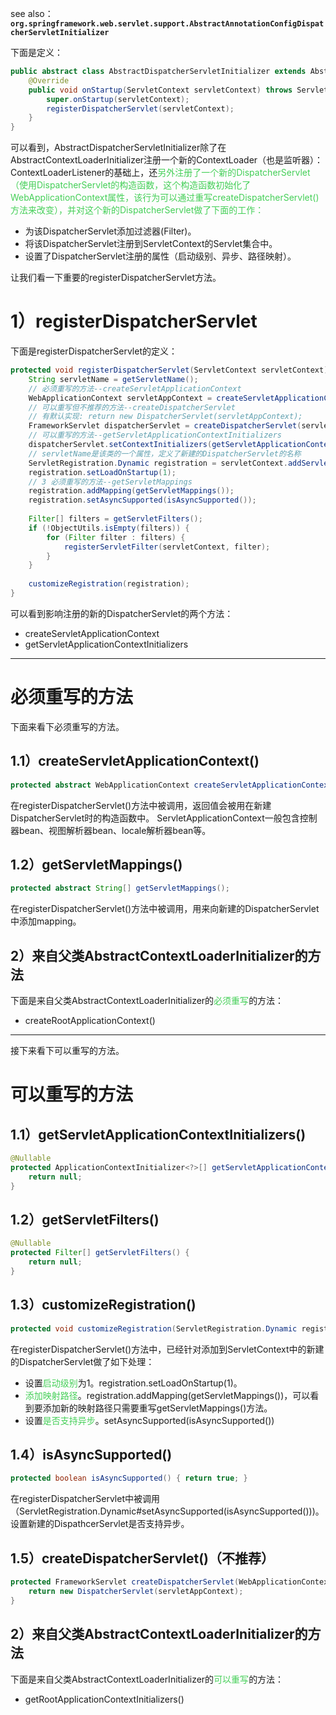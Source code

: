 see also： **`org.springframework.web.servlet.support.AbstractAnnotationConfigDispatcherServletInitializer`**

下面是定义：
```java
public abstract class AbstractDispatcherServletInitializer extends AbstractContextLoaderInitializer {
	@Override  
	public void onStartup(ServletContext servletContext) throws ServletException {  
	    super.onStartup(servletContext);  
	    registerDispatcherServlet(servletContext);  
	}
}
```
可以看到，AbstractDispatcherServletInitializer除了在AbstractContextLoaderInitializer注册一个新的ContextLoader（也是监听器）：ContextLoaderListener的基础上，还<font color=44cf57>另外注册了一个新的DispatcherServlet（使用DispatcherServlet的构造函数，这个构造函数初始化了WebApplicationContext属性，该行为可以通过重写createDispatcherServlet()方法来改变），并对这个新的DispatcherServlet做了下面的工作：</font>
- 为该DispatcherServlet添加过滤器(Filter)。
- 将该DispatcherServlet注册到ServletContext的Servlet集合中。
- 设置了DispatcherServlet注册的属性（启动级别、异步、路径映射）。

让我们看一下重要的registerDispatcherServlet方法。

# 1）registerDispatcherServlet

下面是registerDispatcherServlet的定义：
```java
protected void registerDispatcherServlet(ServletContext servletContext) {  
    String servletName = getServletName();  
    // 必须重写的方法--createServletApplicationContext
    WebApplicationContext servletAppContext = createServletApplicationContext();
    // 可以重写但不推荐的方法--createDispatcherServlet
    // 有默认实现: return new DispatcherServlet(servletAppContext);  
    FrameworkServlet dispatcherServlet = createDispatcherServlet(servletAppContext);
    // 可以重写的方法--getServletApplicationContextInitializers
    dispatcherServlet.setContextInitializers(getServletApplicationContextInitializers());
    // servletName是该类的一个属性，定义了新建的DispatcherServlet的名称
    ServletRegistration.Dynamic registration = servletContext.addServlet(servletName, dispatcherServlet);  
    registration.setLoadOnStartup(1);  
    // 3 必须重写的方法--getServletMappings
    registration.addMapping(getServletMappings());  
    registration.setAsyncSupported(isAsyncSupported());  
    
    Filter[] filters = getServletFilters();  
    if (!ObjectUtils.isEmpty(filters)) {  
        for (Filter filter : filters) {  
            registerServletFilter(servletContext, filter);  
        }   
    }  
    
    customizeRegistration(registration);  
}
```

可以看到影响注册的新的DispatcherServlet的两个方法：
- createServletApplicationContext
- getServletApplicationContextInitializers
-- --
# 必须重写的方法

下面来看下必须重写的方法。
## 1.1）createServletApplicationContext()
```java
protected abstract WebApplicationContext createServletApplicationContext();
```
在registerDispatcherServlet()方法中被调用，返回值会被用在新建DispatcherServlet时的构造函数中。
ServletApplicationContext一般包含控制器bean、视图解析器bean、locale解析器bean等。
## 1.2）getServletMappings()
```java
protected abstract String[] getServletMappings();
```
在registerDispatcherServlet()方法中被调用，用来向新建的DispatcherServlet中添加mapping。

## 2）来自父类AbstractContextLoaderInitializer的方法

下面是来自父类AbstractContextLoaderInitializer的<font color=44cf57>必须重写</font>的方法：
- createRootApplicationContext()

-- -- 
接下来看下可以重写的方法。
# 可以重写的方法

## 1.1）getServletApplicationContextInitializers()

```java
@Nullable  
protected ApplicationContextInitializer<?>[] getServletApplicationContextInitializers() {  
    return null;  
}
```
## 1.2）getServletFilters()
```java
@Nullable  
protected Filter[] getServletFilters() {  
    return null;  
}
```


## 1.3）customizeRegistration()
```java
protected void customizeRegistration(ServletRegistration.Dynamic registration) {}
```
在registerDispatcherServlet()方法中，已经针对添加到ServletContext中的新建的DispatcherServlet做了如下处理：
- 设置<font color=44cf57>启动级别</font>为1。registration.setLoadOnStartup(1)。
- <font color=44cf57>添加映射路径</font>。registration.addMapping(getServletMappings())，可以看到要添加新的映射路径只需要重写getServletMappings()方法。
- 设置<font color=44cf57>是否支持异步</font>。setAsyncSupported(isAsyncSupported())

## 1.4）isAsyncSupported()
```java
protected boolean isAsyncSupported() { return true; }
```
在registerDispatcherServlet中被调用（ServletRegistration.Dynamic#setAsyncSupported(isAsyncSupported()))。设置新建的DispathcerServlet是否支持异步。

## 1.5）createDispatcherServlet()（不推荐）

```java
protected FrameworkServlet createDispatcherServlet(WebApplicationContext servletAppContext) {  
    return new DispatcherServlet(servletAppContext);  
}
```

## 2）来自父类AbstractContextLoaderInitializer的方法

下面是来自父类AbstractContextLoaderInitializer的<font color=44cf57>可以重写</font>的方法：
- getRootApplicationContextInitializers()



